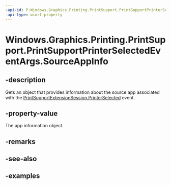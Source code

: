 ```yaml
---
-api-id: P:Windows.Graphics.Printing.PrintSupport.PrintSupportPrinterSelectedEventArgs.SourceAppInfo
-api-type: winrt property
---
```


# Windows.Graphics.Printing.PrintSupport.PrintSupportPrinterSelectedEventArgs.SourceAppInfo

<!--
public Windows.ApplicationModel.AppInfo SourceAppInfo { get; }
-->


## -description

Gets an object that provides information about the source app associated with the [PrintSupportExtensionSession.PrinterSelected](xref:Windows.Graphics.Printing.PrintSupport.PrintSupportExtensionSession.PrinterSelected) event. 

## -property-value

The app information object.

## -remarks

## -see-also

## -examples


